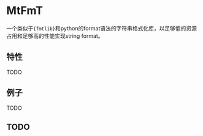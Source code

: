 # MtFmT
一个类似于`{fmtlib}`和python的format语法的字符串格式化库，以足够低的资源占用和足够高的性能实现string format。

## 特性
TODO

## 例子
TODO

## TODO
